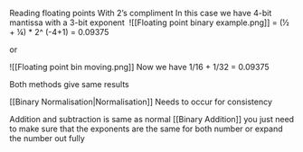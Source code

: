Reading floating points
With 2’s compliment In this case we have 4-bit mantissa with a 3-bit exponent 
![[Floating point binary example.png]]
= (½ + ¼) * 2^ (-4+1) = 0.09375

or 

![[Floating point bin moving.png]]
Now we have 1/16 + 1/32 = 0.09375 

Both methods give same results

[[Binary Normalisation|Normalisation]] Needs to occur for consistency

Addition and subtraction is same as normal [[Binary Addition]] you just need to make sure that the exponents are the same for both number or expand the number out fully
